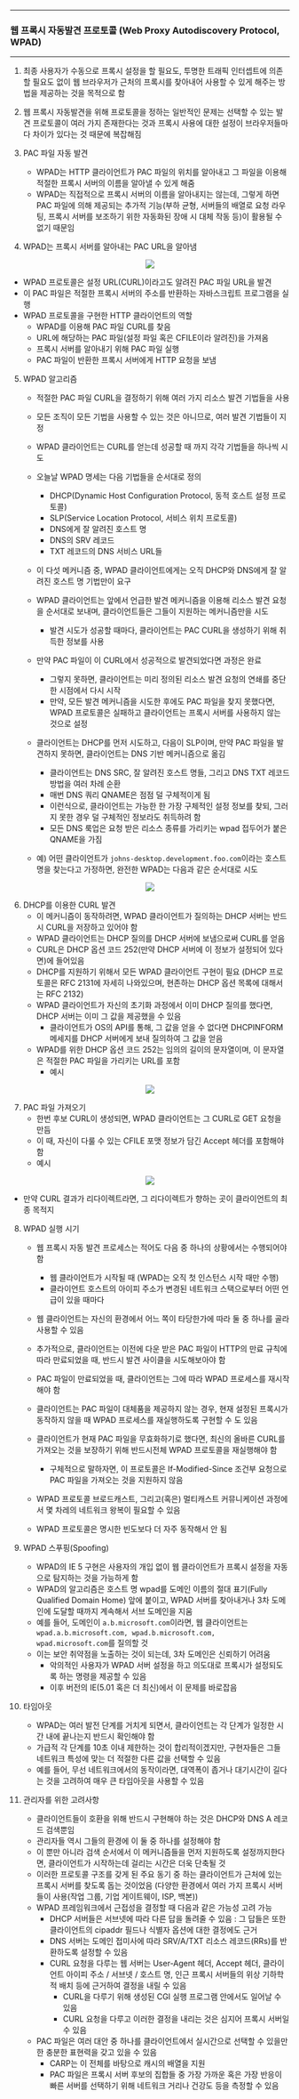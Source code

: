 -----
### 웹 프록시 자동발견 프로토콜 (Web Proxy Autodiscovery Protocol, WPAD)
-----
1. 최종 사용자가 수동으로 프록시 설정을 할 필요도, 투명한 트래픽 인터셉트에 의존할 필요도 없이 웹 브라우저가 근처의 프록시를 찾아내어 사용할 수 있게 해주는 방법을 제공하는 것을 목적으로 함
2. 웹 프록시 자동발견을 위해 프로토콜을 정하는 일반적인 문제는 선택할 수 있는 발견 프로토콜이 여러 가지 존재한다는 것과 프록시 사용에 대한 설정이 브라우저들마다 차이가 있다는 것 때문에 복잡해짐
3. PAC 파일 자동 발견
   - WPAD는 HTTP 클라이언트가 PAC 파일의 위치를 알아내고 그 파일을 이용해 적절한 프록시 서버의 이름을 알아낼 수 있게 해줌
   - WPAD는 직접적으로 프록시 서버의 이름을 알아내지는 않는데, 그렇게 하면 PAC 파일에 의해 제공되는 추가적 기능(부하 균형, 서버들의 배열로 요청 라우팅, 프록시 서버를 보조하기 위한 자동화된 장애 시 대체 작동 등)이 활용될 수 없기 때문임

4. WPAD는 프록시 서버를 알아내는 PAC URL을 알아냄
<div align="center">
<img src="https://github.com/user-attachments/assets/45488cbe-fd2e-43bf-939e-cc9c3222a333">
</div>

   - WPAD 프로토콜은 설정 URL(CURL)이라고도 알려진 PAC 파일 URL을 발견
   - 이 PAC 파일은 적절한 프록시 서버의 주소를 반환하는 자바스크립트 프로그램을 실행
   - WPAD 프로토콜을 구현한 HTTP 클라이언트의 역할
     + WPAD를 이용해 PAC 파일 CURL를 찾음
     + URL에 해당하는 PAC 파일(설정 파일 혹은 CFILE이라 알려진)을 가져옴
     + 프록시 서버를 알아내기 위해 PAC 파일 실행
     + PAC 파일이 반환한 프록시 서버에게 HTTP 요청을 보냄

5. WPAD 알고리즘
   - 적절한 PAC 파일 CURL을 결정하기 위해 여러 가지 리소스 발견 기법들을 사용
   - 모든 조직이 모든 기법을 사용할 수 있는 것은 아니므로, 여러 발견 기법들이 지정
   - WPAD 클라이언트는 CURL를 얻는데 성공할 때 까지 각각 기법들을 하나씩 시도
   - 오늘날 WPAD 명세는 다음 기법들을 순서대로 정의
     + DHCP(Dynamic Host Configuration Protocol, 동적 호스트 설정 프로토콜)
     + SLP(Service Location Protocol, 서비스 위치 프로토콜)
     + DNS에게 잘 알려진 호스트 명
     + DNS의 SRV 레코드
     + TXT 레코드의 DNS 서비스 URL들

   - 이 다섯 메커니즘 중, WPAD 클라이언트에게는 오직 DHCP와 DNS에게 잘 알려진 호스트 명 기법만이 요구
   - WPAD 클라이언트는 앞에서 언급한 발견 메커니즘을 이용해 리소스 발견 요청을 순서대로 보내며, 클라이언트들은 그들이 지원하는 메커니즘만을 시도
     + 발견 시도가 성공할 때마다, 클라이언트는 PAC CURL을 생성하기 위해 취득한 정보를 사용
   - 만약 PAC 파일이 이 CURL에서 성공적으로 발견되었다면 과정은 완료
     + 그렇지 못하면, 클라이언트는 미리 정의된 리소스 발견 요청의 연쇄를 중단한 시점에서 다시 시작
     + 만약, 모든 발견 메커니즘을 시도한 후에도 PAC 파일을 찾지 못했다면, WPAD 프로토콜은 실패하고 클라이언트는 프록시 서버를 사용하지 않는 것으로 설정
   - 클라이언트는 DHCP를 먼저 시도하고, 다음이 SLP이며, 만약 PAC 파일을 발견하지 못하면, 클라이언트는 DNS 기반 메커니즘으로 옮김
     + 클라이언트는 DNS SRC, 잘 알려진 호스트 명들, 그리고 DNS TXT 레코드 방법을 여러 차례 순환
     + 매번 DNS 쿼리 QNAME은 점점 덜 구체적이게 됨
     + 이런식으로, 클라이언트는 가능한 한 가장 구체적인 설정 정보를 찾되, 그러지 못한 경우 덜 구체적인 정보라도 취득하려 함
     + 모든 DNS 룩업은 요청 받은 리소스 종류를 가리키는 wpad 접두어가 붙은 QNAME을 가짐
    
   - 예) 어떤 클라이언트가 ```johns-desktop.development.foo.com```이라는 호스트 명을 찾는다고 가정하면, 완전한 WPAD는 다음과 같은 순서대로 시도
<div align="center">
<img src="https://github.com/user-attachments/assets/1fa3b4bb-7208-4ddc-8cff-0855160c4773">
</div>

6. DHCP를 이용한 CURL 발견
   - 이 메커니즘이 동작하려면, WPAD 클라이언트가 질의하는 DHCP 서버는 반드시 CURL을 저장하고 있어야 함
   - WPAD 클라이언트는 DHCP 질의를 DHCP 서버에 보냄으로써 CURL를 얻음
   - CURL은 DHCP 옵션 코드 252(만약 DHCP 서버에 이 정보가 설정되어 있다면)에 들어있음
   - DHCP를 지원하기 위해서 모든 WPAD 클라이언트 구현이 필요 (DHCP 프로토콜은 RFC 2131에 자세히 나와있으며, 현존하는 DHCP 옵션 목록에 대해서는 RFC 2132)
   - WPAD 클라이언트가 자신의 초기화 과정에서 이미 DHCP 질의를 했다면, DHCP 서버는 이미 그 값을 제공했을 수 있음
     + 클라이언트가 OS의 API를 통해, 그 값을 얻을 수 없다면 DHCPINFORM 메세지를 DHCP 서버에게 보내 질의하여 그 값을 얻음
   - WPAD를 위한 DHCP 옵션 코드 252는 임의의 길이의 문자열이며, 이 문자열은 적절한 PAC 파일을 가리키는 URL를 포함
     + 예시
<div align="center">
<img src="https://github.com/user-attachments/assets/bfa81076-3913-4e2e-b34c-62755f0cf608">
</div>

7. PAC 파일 가져오기
   - 한번 후보 CURL이 생성되면, WPAD 클라이언트는 그 CURL로 GET 요청을 만듬
   - 이 때, 자신이 다룰 수 있는 CFILE 포맷 정보가 담긴 Accept 헤더를 포함해야 함
   - 예시
<div align="center">
<img src="https://github.com/user-attachments/assets/2896bdbb-65ef-4bc4-a5b5-b6cbe11ea1f2">
</div>

   - 만약 CURL 결과가 리다이렉트라면, 그 리다이렉트가 향하는 곳이 클라이언트의 최종 목적지

8. WPAD 실행 시기
   - 웹 프록시 자동 발견 프로세스는 적어도 다음 중 하나의 상황에서는 수행되어야 함
     + 웹 클라이언트가 시작될 때 (WPAD는 오직 첫 인스턴스 시작 때만 수행)
     + 클라이언트 호스트의 아이피 주소가 변경된 네트워크 스택으로부터 어떤 언급이 있을 때마다

   - 웹 클라이언트는 자신의 환경에서 어느 쪽이 타당한가에 따라 둘 중 하나를 골라 사용할 수 있음
   - 추가적으로, 클라이언트는 이전에 다운 받은 PAC 파일이 HTTP의 만료 규칙에 따라 만료되었을 때, 반드시 발견 사이클을 시도해보아야 함
   - PAC 파일이 만료되었을 때, 클라이언트는 그에 따라 WPAD 프로세스를 재시작해야 함
   - 클라이언트는 PAC 파일이 대체품을 제공하지 않는 경우, 현재 설정된 프록시가 동작하지 않을 때 WPAD 프로세스를 재실행하도록 구현할 수 도 있음
   - 클라이언트가 현재 PAC 파일을 무효화하기로 했다면, 최신의 올바른 CURL를 가져오는 것을 보장하기 위해 반드시전체 WPAD 프로토콜을 재실행해야 함
     + 구체적으로 말하자면, 이 프로토콜은 If-Modified-Since 조건부 요청으로 PAC 파일을 가져오는 것을 지원하지 않음

   - WPAD 프로토콜 브로드캐스트, 그리고(혹은) 멀티캐스트 커뮤니케이션 과정에서 몇 차레의 네트워크 왕복이 필요할 수 있음
   - WPAD 프로토콜은 명시한 빈도보다 더 자주 동작해서 안 됨

9. WPAD 스푸핑(Spoofing)
    - WPAD의 IE 5 구현은 사용자의 개입 없이 웹 클라이언트가 프록시 설정을 자동으로 탐지하는 것을 가능하게 함
    - WPAD의 알고리즘은 호스트 명 wpad를 도메인 이름의 절대 표기(Fully Qualified Domain Home) 앞에 붙이고, WPAD 서버를 찾아내거나 3차 도메인에 도달할 때까지 계속해서 서브 도메인을 지움
    - 예를 들어, 도메인이 ```a.b.microsoft.com```이라면, 웹 클라이언트는 ```wpad.a.b.microsoft.com, wpad.b.microsoft.com, wpad.microsoft.com```를 질의할 것
    - 이는 보안 취약점을 노출하는 것이 되는데, 3차 도메인은 신뢰하기 어려움
      + 악의적인 사용자가 WPAD 서버 설정을 하고 의도대로 프록시가 설정되도록 하는 명령을 제공할 수 있음
      + 이후 버전의 IE(5.01 혹은 더 최신)에서 이 문제를 바로잡음

10. 타임아웃
    - WPAD는 여러 발전 단계를 거치게 되면서, 클라이언트는 각 단계가 일정한 시간 내에 끝나는지 반드시 확인해야 함
    - 가급적 각 단계를 10초 이내 제한하는 것이 합리적이겠지만, 구현자들은 그들 네트워크 특성에 맞는 더 적절한 다른 값을 선택할 수 있음
    - 예를 들어, 무선 네트워크에서의 동작이라면, 대역폭이 좁거나 대기시간이 길다는 것을 고려하여 매우 큰 타임아웃을 사용할 수 있음

11. 관리자를 위한 고려사항
    - 클라이언트들이 호환을 위해 반드시 구현해야 하는 것은 DHCP와 DNS A 레코드 검색뿐임
    - 관리자들 역시 그들의 환경에 이 둘 중 하나를 설정해야 함
    - 이 뿐만 아니라 검색 순서에서 이 메커니즘들을 먼저 지원하도록 설정까지한다면, 클라이언트가 시작하는데 걸리는 시간은 더욱 단축될 것
    - 이러한 프로토콜 구조를 갖게 된 주요 동기 중 하는 클라이언트가 근처에 있는 프록시 서버를 찾도록 돕는 것이었음 (다양한 환경에서 여러 가지 프록시 서버들이 사용(작업 그룹, 기업 게이트웨이, ISP, 백본))
    - WPAD 프레임워크에서 근접성을 결정할 때 다음과 같은 가능성 고려 가능
      + DHCP 서버들은 서브넷에 따라 다른 답을 돌려줄 수 있음 : 그 답들은 또한 클라이언트의 cipaddr 필드나 식별자 옵션에 대한 결정에도 근거
      + DNS 서버는 도메인 접미사에 따라 SRV/A/TXT 리소스 레코드(RRs)를 반환하도록 설정할 수 있음
      + CURL 요청을 다루는 웹 서버는 User-Agent 헤더, Accept 헤더, 클라이언트 아이피 주소 / 서브넷 / 호스트 명, 인근 프록시 서버들의 위상 기하학적 배치 등에 근거하여 결정을 내릴 수 있음
        * CURL을 다루기 위해 생성된 CGI 실행 프로그램 안에서도 일어날 수 있음
        * CURL 요청을 다루고 이러한 결정을 내리는 것은 심지어 프록시 서버일 수 있음
    - PAC 파일은 여러 대안 중 하나를 클라이언트에서 실시간으로 선택할 수 있을만한 충분한 표현력을 갖고 있을 수 있음
      + CARP는 이 전체를 바탕으로 캐시의 배열을 지원
      + PAC 파일은 프록시 서버 후보의 집합들 중 가장 가까운 혹은 가장 반응이 빠른 서버를 선택하기 위해 네트워크 거리나 건강도 등을 측정할 수 있음
